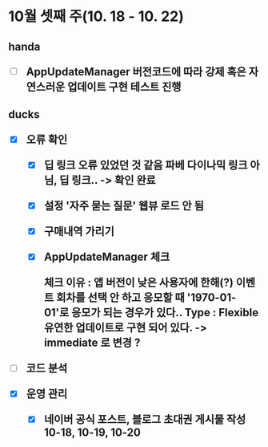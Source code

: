 <h1>10월 셋째 주(10. 18 - 10. 22)




<h2> handa

- [ ] AppUpdateManager 버전코드에 따라 강제 혹은 자연스러운 업데이트 구현
  테스트 진행





<h2>ducks

- [x] 오류 확인

  - [x] 딥 링크 오류 있었던 것 같음
    파베 다이나믹 링크 아님, 딥 링크.. -> 확인 완료
  
  - [x] 설정 '자주 묻는 질문' 웹뷰 로드 안 됨
  
  - [x] 구매내역 가리기
  
  - [x] AppUpdateManager 체크
  
    체크 이유 : 앱 버전이 낮은 사용자에 한해(?) 이벤트 회차를 선택 안 하고 응모할 때 '1970-01-01'로 응모가 되는 경우가 있다..
    Type : Flexible 유연한 업데이트로 구현 되어 있다. -> immediate 로 변경 ?
  
- [ ] 코드 분석

- [x] 운영 관리


  - [x] 네이버 공식 포스트, 블로그 초대권 게시물 작성
    10-18, 10-19, 10-20

